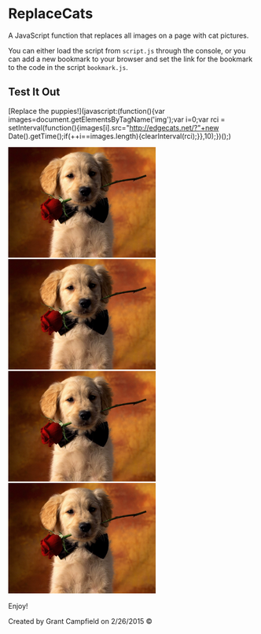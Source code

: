 # ReplaceCats

A JavaScript function that replaces all images on a page with cat pictures.

You can either load the script from `script.js` through the console, or you can add a new bookmark to your browser and set the link for the bookmark to the code in the script `bookmark.js`.

## Test It Out

[Replace the puppies!](javascript:(function(){var images=document.getElementsByTagName('img');var i=0;var rci = setInterval(function(){images[i].src="http://edgecats.net/?"+new Date().getTime();if(++i==images.length){clearInterval(rci);}},10);})();)

<img src="TestImages/puppy_1.jpg" alt="Drawing" width="300" />
<img src="TestImages/puppy_1.jpg" alt="Drawing" width="300" />
<img src="TestImages/puppy_1.jpg" alt="Drawing" width="300" />
<img src="TestImages/puppy_1.jpg" alt="Drawing" width="300" />

Enjoy!

Created by Grant Campfield on 2/26/2015 &copy;
